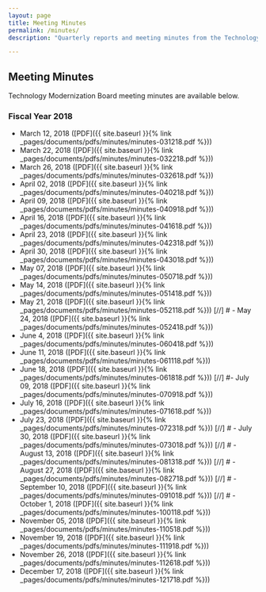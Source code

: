 ```yaml
---
layout: page
title: Meeting Minutes
permalink: /minutes/
description: "Quarterly reports and meeting minutes from the Technology Modernization Board."

---
```


## Meeting Minutes

Technology Modernization Board meeting minutes are available below.

### Fiscal Year 2018

- March 12, 2018 ([PDF]({{ site.baseurl }}{% link _pages/documents/pdfs/minutes/minutes-031218.pdf %}))
- March 22, 2018 ([PDF]({{ site.baseurl }}{% link _pages/documents/pdfs/minutes/minutes-032218.pdf %}))
- March 26, 2018 ([PDF]({{ site.baseurl }}{% link _pages/documents/pdfs/minutes/minutes-032618.pdf %}))
- April 02, 2018 ([PDF]({{ site.baseurl }}{% link _pages/documents/pdfs/minutes/minutes-040218.pdf %}))
- April 09, 2018 ([PDF]({{ site.baseurl }}{% link _pages/documents/pdfs/minutes/minutes-040918.pdf %}))
- April 16, 2018 ([PDF]({{ site.baseurl }}{% link _pages/documents/pdfs/minutes/minutes-041618.pdf %}))
- April 23, 2018 ([PDF]({{ site.baseurl }}{% link _pages/documents/pdfs/minutes/minutes-042318.pdf %}))
- April 30, 2018 ([PDF]({{ site.baseurl }}{% link _pages/documents/pdfs/minutes/minutes-043018.pdf %}))
- May 07, 2018 ([PDF]({{ site.baseurl }}{% link _pages/documents/pdfs/minutes/minutes-050718.pdf %}))
- May 14, 2018 ([PDF]({{ site.baseurl }}{% link _pages/documents/pdfs/minutes/minutes-051418.pdf %}))
- May 21, 2018 ([PDF]({{ site.baseurl }}{% link _pages/documents/pdfs/minutes/minutes-052118.pdf %}))
[//] # - May 24, 2018 ([PDF]({{ site.baseurl }}{% link _pages/documents/pdfs/minutes/minutes-052418.pdf %}))
- June 4, 2018 ([PDF]({{ site.baseurl }}{% link _pages/documents/pdfs/minutes/minutes-060418.pdf %}))
- June 11, 2018 ([PDF]({{ site.baseurl }}{% link _pages/documents/pdfs/minutes/minutes-061118.pdf %}))
- June 18, 2018 ([PDF]({{ site.baseurl }}{% link _pages/documents/pdfs/minutes/minutes-061818.pdf %}))
[//] #- July 09, 2018 ([PDF]({{ site.baseurl }}{% link _pages/documents/pdfs/minutes/minutes-070918.pdf %}))
- July 16, 2018 ([PDF]({{ site.baseurl }}{% link _pages/documents/pdfs/minutes/minutes-071618.pdf %}))
- July 23, 2018 ([PDF]({{ site.baseurl }}{% link _pages/documents/pdfs/minutes/minutes-072318.pdf %}))
[//] # - July 30, 2018 ([PDF]({{ site.baseurl }}{% link _pages/documents/pdfs/minutes/minutes-073018.pdf %}))
[//] # - August 13, 2018 ([PDF]({{ site.baseurl }}{% link _pages/documents/pdfs/minutes/minutes-081318.pdf %}))
[//] # - August 27, 2018 ([PDF]({{ site.baseurl }}{% link _pages/documents/pdfs/minutes/minutes-082718.pdf %}))
[//] # - September 10, 2018 ([PDF]({{ site.baseurl }}{% link _pages/documents/pdfs/minutes/minutes-091018.pdf %}))
[//] # - October 1, 2018 ([PDF]({{ site.baseurl }}{% link _pages/documents/pdfs/minutes/minutes-100118.pdf %}))
- November 05, 2018 ([PDF]({{ site.baseurl }}{% link _pages/documents/pdfs/minutes/minutes-110518.pdf %}))
- November 19, 2018 ([PDF]({{ site.baseurl }}{% link _pages/documents/pdfs/minutes/minutes-111918.pdf %}))
- November 26, 2018 ([PDF]({{ site.baseurl }}{% link _pages/documents/pdfs/minutes/minutes-112618.pdf %}))
- December 17, 2018 ([PDF]({{ site.baseurl }}{% link _pages/documents/pdfs/minutes/minutes-121718.pdf %}))




